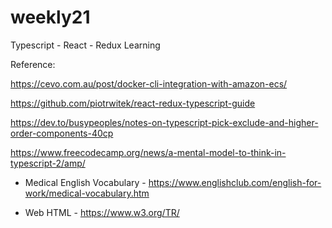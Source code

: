 # weekly21
Typescript - React - Redux Learning

Reference:

https://cevo.com.au/post/docker-cli-integration-with-amazon-ecs/


https://github.com/piotrwitek/react-redux-typescript-guide

https://dev.to/busypeoples/notes-on-typescript-pick-exclude-and-higher-order-components-40cp

https://www.freecodecamp.org/news/a-mental-model-to-think-in-typescript-2/amp/


- Medical English Vocabulary - 
https://www.englishclub.com/english-for-work/medical-vocabulary.htm

- Web HTML - 
https://www.w3.org/TR/

